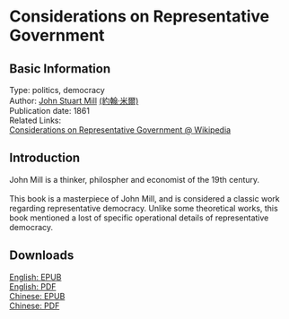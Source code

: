 # Considerations on Representative Government

## Basic Information

Type: politics, democracy <br>
Author: [John Stuart Mill](https://en.wikipedia.org/wiki/John_Stuart_Mill) [(約翰·米爾)](https://zh.wikipedia.org/zh-hk/%E7%BA%A6%E7%BF%B0%C2%B7%E6%96%AF%E5%9B%BE%E5%B0%94%E7%89%B9%C2%B7%E5%AF%86%E5%B0%94) <br>
Publication date: 1861 <br>
Related Links: <br>
[Considerations on Representative Government @ Wikipedia](https://en.wikipedia.org/wiki/Considerations_on_Representative_Government) <br>

## Introduction

John Mill is a thinker, philospher and economist of the 19th century.  <br>
<br>
This book is a masterpiece of John Mill, and is considered a classic work regarding representative democracy. Unlike some theoretical works, this book mentioned a lost of specific operational details of representative democracy.

## Downloads

[English: EPUB](https://github.com/StatusManHK/books/raw/main/ebooks/epub/Considerations%20on%20Representative%20Government.epub) <br>
[English: PDF](https://github.com/StatusManHK/books/raw/main/ebooks/pdf/Considerations%20on%20Representative%20Government.pdf) <br>
[Chinese: EPUB](https://github.com/StatusManHK/books/raw/main/ebooks/epub/%E7%B4%84%E7%BF%B0%C2%B7%E5%AF%86%E7%88%BE%EF%BC%9A%E8%AB%96%E8%87%AA%E7%94%B1.epub) <br>
[Chinese: PDF](https://github.com/StatusManHK/books/raw/main/ebooks/pdf/%E7%B4%84%E7%BF%B0%C2%B7%E5%AF%86%E7%88%BE%EF%BC%9A%E4%BB%A3%E8%AD%B0%E5%88%B6%E6%94%BF%E5%BA%9C.pdf) <br>
